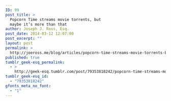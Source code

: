 ```yaml
---
ID: 99
post_title: >
  Popcorn Time streams movie torrents, but
  maybe it’s more than that
author: Joseph J. Ross, Esq.
post_date: 2014-03-12 12:07:00
post_excerpt: ""
layout: post
permalink: >
  http://joeross.me/blog/articles/popcorn-time-streams-movie-torrents-but-maybe/
published: true
tumblr_geek-esq_permalink:
  - >
    http://geek-esq.tumblr.com/post/79353818242/popcorn-time-streams-movie-torrents-but-maybe
tumblr_geek-esq_id:
  - "79353818242"
gfonts_meta_no_font:
  - "1"
---
```

